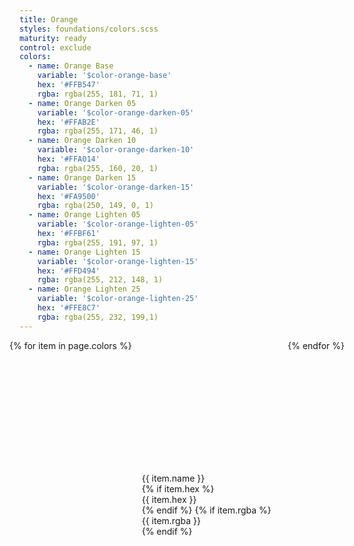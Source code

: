```yaml
---
title: Orange
styles: foundations/colors.scss
maturity: ready
control: exclude
colors:
  - name: Orange Base
    variable: '$color-orange-base'
    hex: '#FFB547'
    rgba: rgba(255, 181, 71, 1)
  - name: Orange Darken 05
    variable: '$color-orange-darken-05'
    hex: '#FFAB2E'
    rgba: rgba(255, 171, 46, 1)
  - name: Orange Darken 10
    variable: '$color-orange-darken-10'
    hex: '#FFA014'
    rgba: rgba(255, 160, 20, 1)
  - name: Orange Darken 15
    variable: '$color-orange-darken-15'
    hex: '#FA9500'
    rgba: rgba(250, 149, 0, 1)
  - name: Orange Lighten 05
    variable: '$color-orange-lighten-05'
    hex: '#FFBF61'
    rgba: rgba(255, 191, 97, 1)
  - name: Orange Lighten 15
    variable: '$color-orange-lighten-15'
    hex: '#FFD494'
    rgba: rgba(255, 212, 148, 1)
  - name: Orange Lighten 25
    variable: '$color-orange-lighten-25'
    hex: '#FFE8C7'
    rgba: rgba(255, 232, 199,1)
---
```

<style>
.set {
  display: flex;
  flex-wrap: wrap;
  margin: 0 -1rem;
  margin-top: 0;
  padding: 0;
  list-style: none;
}
li {
  flex: 1 0 25%;
  margin: 1rem;
}
.color {
  width: 100%;
  min-width: 160px;
  height: 180px;
  color: white;
  margin-bottom: 1rem;
  box-sizing: border-box;
}

.color-variant {
  width: 100%;
  min-width: 160px;
  height: 180px;
  color: white;
  margin-bottom: 1rem;
}

p {
  margin: 0;
}
</style>
<ul class="set">
{% for item in page.colors %}
  <li>
    <div class="color" style="background:{{ item.hex }}"></div>
    <p>{{ item.name }}</p>
    {% if item.hex %}<p>{{ item.hex }}</p>{% endif %}
    {% if item.rgba %}<p>{{ item.rgba }}</p>{% endif %}
  </li>
{% endfor %}
</ul>
